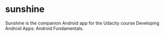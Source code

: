 # sunshine
Sunshine is the companion Android app for the Udacity course Developing Android Apps: Android Fundamentals.
